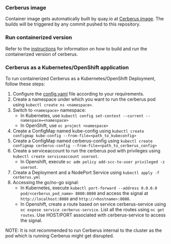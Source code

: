 ### Cerberus image

Container image gets automatically built by quay.io at [Cerberus image](https://quay.io/repository/openshift-scale/cerberus). The builds will be triggered by any commit pushed to this repository.

### Run containerized version
Refer to the [instructions](https://github.com/cloud-bulldozer/cerberus/tree/master/containers/build_own_image-README.md) for information on how to build and run the containerized version of cerberus.

### Cerberus as a Kubernetes/OpenShift application
To run containerized Cerberus as a Kubernetes/OpenShift Deployment, follow these steps:
1. Configure the [config.yaml](https://github.com/openshift-scale/cerberus/tree/master/config) file according to your requirements.
2. Create a namespace under which you want to run the cerberus pod using `kubectl create ns <namespace>`.
3. Switch to `<namespace>` namespace:
    - In Kubernetes, use `kubectl config set-context --current --namespace=<namespace>`
    - In OpenShift, use `oc project <namespace>`
4. Create a ConfigMap named kube-config using `kubectl create configmap kube-config --from-file=<path_to_kubeconfig>`
5. Create a ConfigMap named cerberus-config using `kubectl create configmap cerberus-config --from-file=<path_to_cerberus_config>`
6. Create a serviceaccount to run the cerberus pod with privileges using `kubectl create serviceaccount useroot`.
    - In Openshift, execute `oc adm policy add-scc-to-user privileged -z useroot`.
7. Create a Deployment and a NodePort Service using `kubectl apply -f cerberus.yml`
8. Accessing the go/no-go signal:
    - In Kubernetes, execute `kubectl port-forward --address 0.0.0.0 pod/<cerberus_pod_name> 8080:8080` and access the signal at `http://localhost:8080` and `http://<hostname>:8080`.
    - In Openshift, create a route based on service cerberus-service using `oc expose service cerberus-service`. List all the routes using `oc get routes`. Use HOST/PORT associated with cerberus-service to access the signal.

NOTE: It is not recommended to run Cerberus internal to the cluster as the pod which is running Cerberus might get disrupted.
